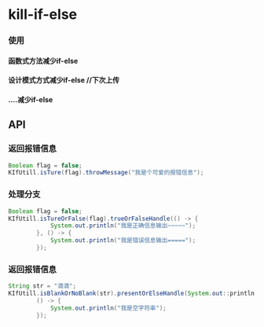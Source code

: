 # kill-if-else

### 使用
#### 函数式方法减少if-else
#### 设计模式方式减少if-else  //下次上传
#### ....减少if-else
## API
### 返回报错信息
```java
Boolean flag = false;
KIfUtill.isTure(flag).throwMessage("我是个可爱的报错信息");
```
### 处理分支
```java
Boolean flag = false;
KIfUtill.isTureOrFalse(flag).trueOrFalseHandle(() -> {
            System.out.println("我是正确信息输出~~~~~");
        }, () -> {
            System.out.println("我是错误信息输出=====");
        });
```
### 返回报错信息
```java
String str = "滴滴";
KIfUtill.isBlankOrNoBlank(str).presentOrElseHandle(System.out::println,
        () -> {
            System.out.println("我是空字符串");
        });
```

